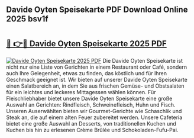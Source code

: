 ## Davide Oyten Speisekarte PDF Download Online 2025 bsv1f

# <h2><a href="http://gcbqpl.nevu.top/?p=Davide+Oyten+Speisekarte">🔗 👉🔴 Davide Oyten Speisekarte 2025 PDF</a></h2>

[![Davide Oyten Speisekarte 2025 PDF](https://i.imgur.com/dBaPXMq.png)](http://gcbqpl.nevu.top/?p=Davide+Oyten+Speisekarte)
Die Davide Oyten Speisekarte ist nicht nur eine Liste von Gerichten in einem Restaurant oder Café, sondern auch Ihre Gelegenheit, etwas zu finden, das köstlich und für Ihren Geschmack geeignet ist. Wir bieten auf unserer Davide Oyten Speisekarte einen Salatbereich an, in dem Sie aus frischen Gemüse- und Obstsalaten für ein leichtes und leckeres Mittagessen wählen können. Für Fleischliebhaber bietet unsere Davide Oyten Speisekarte eine große Auswahl an Gerichten: Rindfleisch, Schweinefleisch, Huhn und Fisch. Unseren Auserwählten bieten wir Gourmet-Gerichte wie Schaschlik und Steak an, die auf einem alten Feuer zubereitet werden. Unsere Cafeteria bietet eine große Auswahl an Desserts, von traditionellen Kuchen und Kuchen bis hin zu erlesenen Crème Brûlée und Schokoladen-Fufu-Pai.
